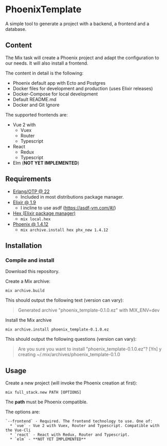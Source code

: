 # PhoenixTemplate

A simple tool to generate a project with a backend, a frontend and a database.

## Content

The Mix task will create a Phoenix project and adapt the configuration to our needs. It will also install
a frontend.

The content in detail is the following:

+ Phoenix default app with Ecto and Postgres
+ Docker files for development and production (uses Elixir releases)
+ Docker-Compose for local development
+ Default README.md
+ Docker and Git Ignore 

The supported frontends are:

+ Vue 2 with
    + Vuex
    + Router
    + Typescript
+ React
    + Redux
    + Typescript
+ Elm (**NOT YET IMPLEMENTED**)

## Requirements

- [Erlang/OTP @ 22](https://www.erlang.org/)
    - Included in most distributions package manager.
- [Elixir @ 1.9](https://elixir-lang.org/)
    - I incline to use asdf (https://asdf-vm.com/#/)
- [Hex (Elixir package manager)](https://hex.pm/)
    - `mix local.hex`
- [Phoenix @ 1.4.12](https://hexdocs.pm/phoenix/installation.html)
    - `mix archive.install hex phx_new 1.4.12`

## Installation

### Compile and install

Download this repository.

Create a Mix archive:

`mix archive.build`

This should output the following text (version can vary):
> Generated archive "phoenix_template-0.1.0.ez" with MIX_ENV=dev 

Install the Mix archive 

`mix archive.install phoenix_template-0.1.0.ez`

This should output the following questions (version can vary):

> Are you sure you want to install "phoenix_template-0.1.0.ez"? [Yn] y  
> creating ~/.mix/archives/phoenix_template-0.1.0

## Usage

Create a new project (will invoke the Phoenix creation at first):

    mix full_stack.new PATH [OPTIONS]
      
The **path** must be Phoenix compatible. 

The options are:

    `--frontend` - Required. The frontend technology to use. One of:
      * `vue` - Vue 2 with Vuex, Router and Typescript. Compatible with the Vue-Cli
      * `react` - React with Redux, Router and Typescript.
      * `elm` - **NOT YET IMPLEMENTED**
